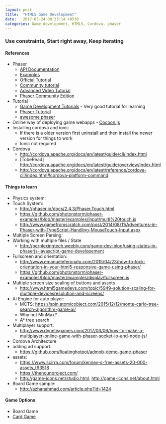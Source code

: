 ```yaml
---
layout: post
title:  "HTML5 Game Development"
date:   2017-03-24 00:33:14 +0530
categories: Game development, HTML5, Cordova, phaser
---
```



### Use constraints, Start right away, Keep iterating
#### References
- Phaser
    - [API Documentation](http://phaser.io/docs/2.6.2/index)
    - [Examples](http://phaser.io/examples)
    - [Official Tutorial](https://phaser.io/learn/official-tutorials)
    - [Community tutorial](https://phaser.io/learn/community-tutorials)
    - [Advanced Video Tutorial](https://www.youtube.com/watch?list=PL9iYZZWgVwsfNdldSzmYev0tbVKjeov6w&v=_MAKw363UMk)
    - [Phaser Community Edition](https://photonstorm.github.io/phaser-ce/)
- Tutorial
    - [Game Development Tutorials](http://www.lessmilk.com/) - Very good tutorial for learning
    - [Phaser Tutorial](https://phaser.io/learn)
    - [awesome phaser](https://github.com/Raiper34/awesome-phaser)
- Online way of deploying game webapps - [Cocoon.js](https://cocoon.io/home)
- Installing cordova and ionic
    - If there is a older version first uninstall and then install the newer version for things to work
    - Ionic not required
- Cordova 
    - http://cordova.apache.org/docs/en/latest/guide/cli/index.html
    - [TobeRead] http://cordova.apache.org/docs/en/latest/guide/overview/index.html
    - http://cordova.apache.org/docs/en/latest/reference/cordova-cli/index.html#cordova-platform-command

#### Things to learn
- Physics system: 
- Touch System:
    - http://phaser.io/docs/2.4.3/Phaser.Touch.html
    - https://github.com/photonstorm/phaser-examples/blob/master/examples/input/multi%20touch.js
    - http://www.gamefromscratch.com/post/2014/08/11/Adventures-in-Phaser-with-TypeScript-Handling-MouseTouch-Input.aspx
- Multiple Screen Parsing:
- Working with multiple files / State
     - http://perplexingtech.weebly.com/game-dev-blog/using-states-in-phaserjs-javascript-game-developement
- Fullscreen and orientation:
    - http://www.emanueleferonato.com/2015/04/23/how-to-lock-orientation-in-your-html5-responsive-game-using-phaser/
    - https://github.com/photonstorm/phaser-examples/blob/master/examples/display/fullscreen.js
- Multiple screen size scaling of buttons and assets
    - http://www.html5gamedevs.com/topic/5949-solution-scaling-for-multiple-devicesresolution-and-screens/
- AI Engine for auto player:
    - MCTS: https://spin.atomicobject.com/2015/12/12/monte-carlo-tree-search-algorithm-game-ai/
    - Why not MinMax?
    - A* tree search
- Multiplayer support:
    - http://www.dynetisgames.com/2017/03/06/how-to-make-a-multiplayer-online-game-with-phaser-socket-io-and-node-js/
- Cordova Architecture
- adding ad support:
    - https://github.com/floatinghotpot/admob-demo-game-phaser
- assets:
    - https://www.scirra.com/forum/kenney-s-free-assets-20-000-assets_t93518
    - https://thenounproject.com/
    - http://game-icons.net/studio.html, http://game-icons.net/about.html
- Board Game sample:
    - http://azhanahmad.com/article.php?id=1424

#### Game Options
- Board Game
- [Card Game](http://www.emanueleferonato.com/2017/03/04/html5-deck-of-cards-management/)